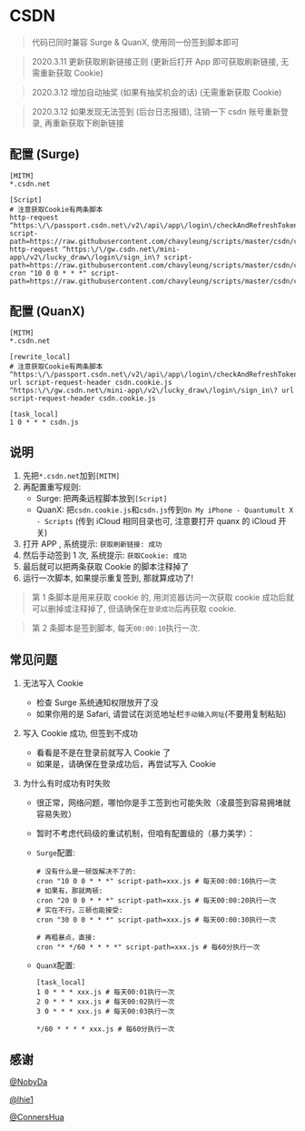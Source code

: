 # CSDN

> 代码已同时兼容 Surge & QuanX, 使用同一份签到脚本即可

> 2020.3.11 更新获取刷新链接正则 (更新后打开 App 即可获取刷新链接, 无需重新获取 Cookie)

> 2020.3.12 增加自动抽奖 (如果有抽奖机会的话) (无需重新获取 Cookie)

> 2020.3.12 如果发现无法签到 (后台日志报错), 注销一下 csdn 账号重新登录, 再重新获取下刷新链接

## 配置 (Surge)

```properties
[MITM]
*.csdn.net

[Script]
# 注意获取Cookie有两条脚本
http-request ^https:\/\/passport.csdn.net\/v2\/api\/app\/login\/checkAndRefreshToken script-path=https://raw.githubusercontent.com/chavyleung/scripts/master/csdn/csdn.cookie.js
http-request ^https:\/\/gw.csdn.net\/mini-app\/v2\/lucky_draw\/login\/sign_in\? script-path=https://raw.githubusercontent.com/chavyleung/scripts/master/csdn/csdn.cookie.js
cron "10 0 0 * * *" script-path=https://raw.githubusercontent.com/chavyleung/scripts/master/csdn/csdn.js
```

## 配置 (QuanX)

```properties
[MITM]
*.csdn.net

[rewrite_local]
# 注意获取Cookie有两条脚本
^https:\/\/passport.csdn.net\/v2\/api\/app\/login\/checkAndRefreshToken url script-request-header csdn.cookie.js
^https:\/\/gw.csdn.net\/mini-app\/v2\/lucky_draw\/login\/sign_in\? url script-request-header csdn.cookie.js

[task_local]
1 0 * * * csdn.js
```

## 说明

1. 先把`*.csdn.net`加到`[MITM]`
2. 再配置重写规则:
   - Surge: 把两条远程脚本放到`[Script]`
   - QuanX: 把`csdn.cookie.js`和`csdn.js`传到`On My iPhone - Quantumult X - Scripts` (传到 iCloud 相同目录也可, 注意要打开 quanx 的 iCloud 开关)
3. 打开 APP , 系统提示: `获取刷新链接: 成功`
4. 然后手动签到 1 次, 系统提示: `获取Cookie: 成功`
5. 最后就可以把两条获取 Cookie 的脚本注释掉了
6. 运行一次脚本, 如果提示重复签到, 那就算成功了!

> 第 1 条脚本是用来获取 cookie 的, 用浏览器访问一次获取 cookie 成功后就可以删掉或注释掉了, 但请确保在`登录成功`后再获取 cookie.

> 第 2 条脚本是签到脚本, 每天`00:00:10`执行一次.

## 常见问题

1. 无法写入 Cookie

   - 检查 Surge 系统通知权限放开了没
   - 如果你用的是 Safari, 请尝试在浏览地址栏`手动输入网址`(不要用复制粘贴)

2. 写入 Cookie 成功, 但签到不成功

   - 看看是不是在登录前就写入 Cookie 了
   - 如果是，请确保在登录成功后，再尝试写入 Cookie

3. 为什么有时成功有时失败

   - 很正常，网络问题，哪怕你是手工签到也可能失败（凌晨签到容易拥堵就容易失败）
   - 暂时不考虑代码级的重试机制，但咱有配置级的（暴力美学）：

   - `Surge`配置:

     ```properties
     # 没有什么是一顿饭解决不了的:
     cron "10 0 0 * * *" script-path=xxx.js # 每天00:00:10执行一次
     # 如果有，那就两顿:
     cron "20 0 0 * * *" script-path=xxx.js # 每天00:00:20执行一次
     # 实在不行，三顿也能接受:
     cron "30 0 0 * * *" script-path=xxx.js # 每天00:00:30执行一次

     # 再粗暴点，直接:
     cron "* */60 * * * *" script-path=xxx.js # 每60分执行一次
     ```

   - `QuanX`配置:

     ```properties
     [task_local]
     1 0 * * * xxx.js # 每天00:01执行一次
     2 0 * * * xxx.js # 每天00:02执行一次
     3 0 * * * xxx.js # 每天00:03执行一次

     */60 * * * * xxx.js # 每60分执行一次
     ```

## 感谢

[@NobyDa](https://github.com/NobyDa)

[@lhie1](https://github.com/lhie1)

[@ConnersHua](https://github.com/ConnersHua)
